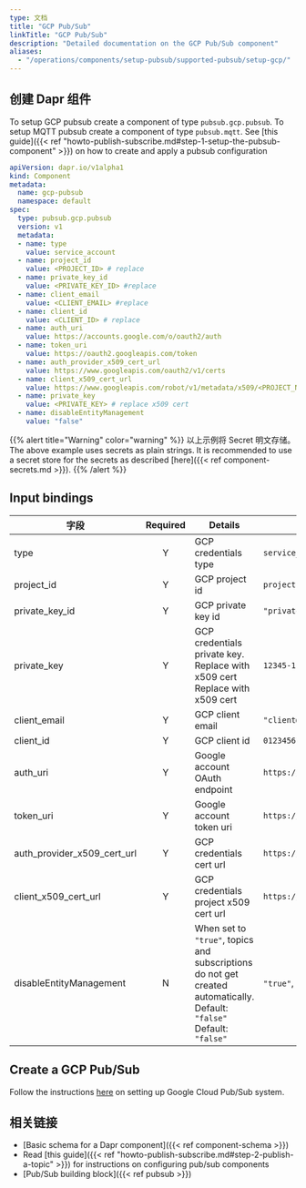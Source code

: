 ```yaml
---
type: 文档
title: "GCP Pub/Sub"
linkTitle: "GCP Pub/Sub"
description: "Detailed documentation on the GCP Pub/Sub component"
aliases:
  - "/operations/components/setup-pubsub/supported-pubsub/setup-gcp/"
---
```


## 创建 Dapr 组件

To setup GCP pubsub create a component of type `pubsub.gcp.pubsub`. To setup MQTT pubsub create a component of type `pubsub.mqtt`. See [this guide]({{< ref "howto-publish-subscribe.md#step-1-setup-the-pubsub-component" >}}) on how to create and apply a pubsub configuration

```yaml
apiVersion: dapr.io/v1alpha1
kind: Component
metadata:
  name: gcp-pubsub
  namespace: default
spec:
  type: pubsub.gcp.pubsub
  version: v1
  metadata:
  - name: type
    value: service_account
  - name: project_id
    value: <PROJECT_ID> # replace
  - name: private_key_id
    value: <PRIVATE_KEY_ID> #replace
  - name: client_email
    value: <CLIENT_EMAIL> #replace
  - name: client_id
    value: <CLIENT_ID> # replace
  - name: auth_uri
    value: https://accounts.google.com/o/oauth2/auth
  - name: token_uri
    value: https://oauth2.googleapis.com/token
  - name: auth_provider_x509_cert_url
    value: https://www.googleapis.com/oauth2/v1/certs
  - name: client_x509_cert_url
    value: https://www.googleapis.com/robot/v1/metadata/x509/<PROJECT_NAME>.iam.gserviceaccount.com #replace PROJECT_NAME
  - name: private_key
    value: <PRIVATE_KEY> # replace x509 cert  
  - name: disableEntityManagement
    value: "false"
```
{{% alert title="Warning" color="warning" %}}
以上示例将 Secret 明文存储。 The above example uses secrets as plain strings. It is recommended to use a secret store for the secrets as described [here]({{< ref component-secrets.md >}}).
{{% /alert %}}

## Input bindings

| 字段                              | Required | Details                                                                                                                | 示例                                                                                               |
| ------------------------------- |:--------:| ---------------------------------------------------------------------------------------------------------------------- | ------------------------------------------------------------------------------------------------ |
| type                            |    Y     | GCP credentials type                                                                                                   | `service_account`                                                                                |
| project_id                      |    Y     | GCP project id                                                                                                         | `projectId`                                                                                      |
| private_key_id                |    Y     | GCP private key id                                                                                                     | `"privateKeyId"`                                                                                 |
| private_key                     |    Y     | GCP credentials private key. Replace with x509 cert Replace with x509 cert                                             | `12345-12345`                                                                                    |
| client_email                    |    Y     | GCP client email                                                                                                       | `"client@email.com"`                                                                             |
| client_id                       |    Y     | GCP client id                                                                                                          | `0123456789-0123456789`                                                                          |
| auth_uri                        |    Y     | Google account OAuth endpoint                                                                                          | `https://accounts.google.com/o/oauth2/auth`                                                      |
| token_uri                       |    Y     | Google account token uri                                                                                               | `https://oauth2.googleapis.com/token`                                                            |
| auth_provider_x509_cert_url |    Y     | GCP credentials cert url                                                                                               | `https://www.googleapis.com/oauth2/v1/certs`                                                     |
| client_x509_cert_url          |    Y     | GCP credentials project x509 cert url                                                                                  | `https://www.googleapis.com/robot/v1/metadata/x509/<PROJECT_NAME>.iam.gserviceaccount.com` |
| disableEntityManagement         |    N     | When set to `"true"`, topics and subscriptions do not get created automatically. Default: `"false"` Default: `"false"` | `"true"`, `"false"`                                                                              |

## Create a GCP Pub/Sub

Follow the instructions [here](https://cloud.google.com/pubsub/docs/quickstart-console) on setting up Google Cloud Pub/Sub system.

## 相关链接
- [Basic schema for a Dapr component]({{< ref component-schema >}})
- Read [this guide]({{< ref "howto-publish-subscribe.md#step-2-publish-a-topic" >}}) for instructions on configuring pub/sub components
- [Pub/Sub building block]({{< ref pubsub >}})